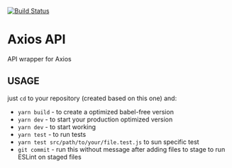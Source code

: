 [![Build Status](https://travis-ci.org/yknx4/axios-api.svg?branch=master)](https://travis-ci.org/yknx4/axios-api)
# Axios API 

API wrapper for Axios

## USAGE

just `cd` to your repository (created based on this one) and:

- `yarn build` - to create a optimized babel-free version
- `yarn dev` - to start your production optimized version
- `yarn dev` - to start working
- `yarn test` - to run tests
- `yarn test src/path/to/your/file.test.js` to sun specific test
- `git commit` - run this without message after adding files to stage to run ESLint on staged files
